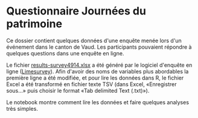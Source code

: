 # Questionnaire Journées du patrimoine

Ce dossier contient quelques données d'une enquête menée lors d'un événement dans le canton de Vaud. Les participants pouvaient répondre à quelques questions dans une enquête en ligne.

Le fichier [results-survey4914.xlsx](results-survey4914.xlsx) a été généré par le logiciel d'enquête en ligne ([Limesurvey](https://www.limesurvey.org)). Afin d'avoir des noms de variables plus abordables la première ligne a été modifiée, et pour lire les données dans R, le fichier Excel a été transformé en fichier texte TSV (dans Excel, «Enregistrer sous...» puis choisir le format «Tab delimited Text (.txt)»).

Le notebook montre comment lire les données et faire quelques analyses très simples.
